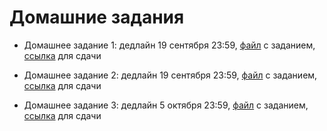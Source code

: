 # Домашние задания

* Домашнее задание 1: дедлайн 19 сентября 23:59, [файл](https://nbviewer.jupyter.org/github/allatambov/PyDat-0919/blob/master/homeworks/homework1.ipynb) с заданием, [ссылка](https://www.dropbox.com/request/GRzu2304eo5fTrPXIx25) для сдачи

* Домашнее задание 2: дедлайн 19 сентября 23:59, [файл](https://nbviewer.jupyter.org/github/allatambov/PyDat-0919/blob/master/homeworks/homework2.ipynb) с заданием, [ссылка](https://www.dropbox.com/request/KM8EZ5WM3oqL85kLyz1h) для сдачи

* Домашнее задание 3: дедлайн 5 октября 23:59, [файл](https://nbviewer.jupyter.org/github/allatambov/PyDat-0919/blob/master/homeworks/homework3.ipynb) с заданием, [ссылка](https://www.dropbox.com/request/03F5IBoA4t989fyCFNhf) для сдачи
